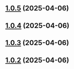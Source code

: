 ## [1.0.5](https://github.com/hiddentao/rules/compare/v1.0.4...v1.0.5) (2025-04-06)

## [1.0.4](https://github.com/hiddentao/rules/compare/v1.0.3...v1.0.4) (2025-04-06)

## [1.0.3](https://github.com/hiddentao/rules/compare/v1.0.2...v1.0.3) (2025-04-06)

## [1.0.2](https://github.com/hiddentao/rules/compare/v1.0.1...v1.0.2) (2025-04-06)

